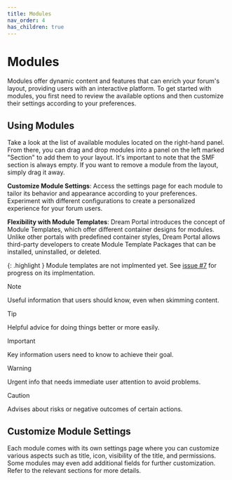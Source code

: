 ```yaml
---
title: Modules
nav_order: 4
has_children: true
---
```


# Modules

Modules offer dynamic content and features that can enrich your forum's layout, providing users with an interactive platform. To get started with modules, you first need to review the available options and then customize their settings according to your preferences.

## Using Modules

Take a look at the list of available modules located on the right-hand panel. From there, you can drag and drop modules into a panel on the left marked "Section" to add them to your layout. It's important to note that the SMF section is always empty. If you want to remove a module from the layout, simply drag it away.

**Customize Module Settings**: Access the settings page for each module to tailor its behavior and appearance according to your preferences. Experiment with different configurations to create a personalized experience for your forum users.

**Flexibility with Module Templates**: Dream Portal introduces the concept of Module Templates, which offer different container designs for modules. Unlike other portals with predefined container styles, Dream Portal allows third-party developers to create Module Template Packages that can be installed, uninstalled, or deleted.

{: .highlight }
Module templates are not implmented yet. See [issue #7](Phttps://github.com/envision-mods/portal/issues/7) for progress on its implmentation.

> [!NOTE]
> Useful information that users should know, even when skimming content.

> [!TIP]
> Helpful advice for doing things better or more easily.

> [!IMPORTANT]
> Key information users need to know to achieve their goal.

> [!WARNING]
> Urgent info that needs immediate user attention to avoid problems.

> [!CAUTION]
> Advises about risks or negative outcomes of certain actions.

## Customize Module Settings

Each module comes with its own settings page where you can customize various aspects such as title, icon, visibility of the title, and permissions. Some modules may even add additional fields for further customization. Refer to the relevant sections for more details.
